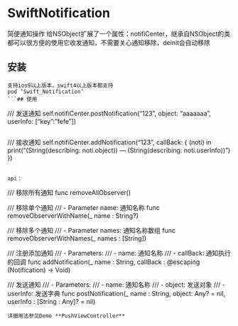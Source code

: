 # SwiftNotification
简便通知操作
给NSObject扩展了一个属性：notifiCenter，继承自NSObject的类都可以很方便的使用它收发通知，不需要关心通知移除，deinit会自动移除
## 安装
```
支持ios9以上版本，swift4以上版本都支持
pod ‘Swift_Notification’
```## 使用

```
/// 发送通知
self.notifiCenter.postNotification(“123”, object: “aaaaaaa”, userInfo: [“key”:”fefe”])
```

```
/// 接收通知
self.notifiCenter.addNotification(“123”, callBack: { (noti) in
            print(“\(String(describing: noti.object)) — \(String(describing: noti.userInfo))”)
        })
```

api：
```
/// 移除所有通知
   func removeAllObserver()

/// 移除单个通知
    /// - Parameter name: 通知名称
   func removeObserverWithName(_ name : String?)

/// 移除多个通知
    /// - Parameter names: 通知名称数组
   func removeObserverWithNames(_ names : [String])

/// 注册添加通知
    /// - Parameters:
    ///   - name: 通知名称
    ///   - callBack: 通知执行的回调
   func addNotification(_ name : String, callBack : @escaping (Notification) -> Void)

/// 发送通知
    /// - Parameters:
    ///   - name: 通知名称
    ///   - object: 发送对象
    ///   - userInfo: 发送字典
   func postNotification(_ name : String, object: Any? = nil, userInfo : [String : Any]? = nil)
```
详细用法参见Demo **PushViewController**